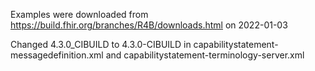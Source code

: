 Examples were downloaded from https://build.fhir.org/branches/R4B/downloads.html on 2022-01-03

Changed 4.3.0_CIBUILD to 4.3.0-CIBUILD in capabilitystatement-messagedefinition.xml and capabilitystatement-terminology-server.xml